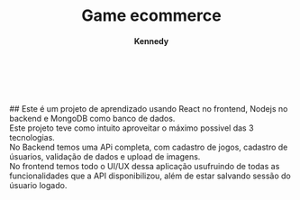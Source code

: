 <h1 align="center"> Game ecommerce </h1>

<!-- <p align="center"> --> 
  
<!-- <img src="https://user-images.githubusercontent.com/56175244/66710915-2d094d00-ed58-11e9-8f83-ee4532db9032.png"> --> 
<!-- </p> --!> 

<H4 align="center"> Kennedy </H4>

<br><br><br><br><br>



## Este é um projeto de aprendizado usando React no frontend, Nodejs no backend e MongoDB como banco de dados. </br> 

Este projeto teve como intuito aproveitar o máximo possivel das 3 tecnologias. <br> 

No Backend temos uma APi completa, com cadastro de jogos, cadastro de úsuarios, validação de dados e upload de imagens. <br>

No frontend temos todo o UI/UX dessa aplicação usufruindo de todas as funcionalidades que a API disponibilizou, além de estar salvando sessão do úsuario logado.

